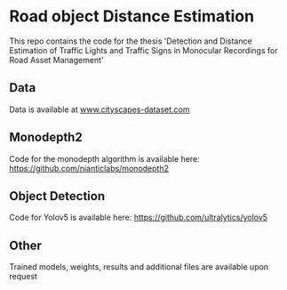 # Road object Distance Estimation
This repo contains the code for the thesis 'Detection and Distance Estimation of Traffic Lights and Traffic Signs in Monocular Recordings for Road Asset Management'

## Data
Data is available at www.cityscapes-dataset.com


## Monodepth2
Code for the monodepth algorithm is available here:
https://github.com/nianticlabs/monodepth2


## Object Detection
Code for Yolov5 is available here:
https://github.com/ultralytics/yolov5

## Other
Trained models, weights, results and additional files are available upon request
